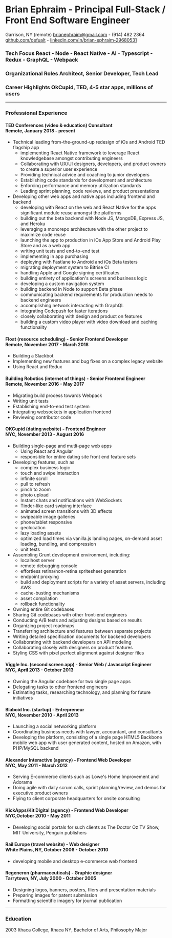 # **Brian Ephraim** - Principal Full-Stack / Front End Software Engineer

Garrison, NY (remote)
[brianephraim@gmail.com](mailto://brianephraim@gmail.com) - (914) 482 2364
[github.com/defualt](https://github.com/brianephraim) - [linkedin.com/in/brian-ephraim-29680531](https://www.linkedin.com/in/brian-ephraim-29680531)  

### **Tech Focus** React - Node - React Native - AI - Typescript - Redux - GraphQL - Webpack

### **Organizational Roles** Architect, Senior Developer, Tech Lead

### **Career Highlights** OkCupid, TED, 4-5 star apps, millions of users

---

### **Professional Experience**
#### **TED Conferences** (video & education) Consultant<br />Remote, January 2018 - present
- Technical leading from-the-ground-up redesign of iOs and Android TED flagship app
	- implementing React Native framework to leverage React knowledgebase amongst contributing engineers
	- Collaborating with UX/UI designers, developers, and product owners to create a superior user experience
	- Providing technical advice and coaching to junior developers
	- Establishing code standards for development and architecture
	- Enforcing performance and memory utilization standards
	- Leading sprint planning, code reviews, and product presentations
- Developing other web apps and native apps including frontend and backend
	- developing with React on the web and React Native for the apps significant module reuse amongst the platforms
	- building out the beta backend with Node JS, MongoDB, Express JS, and Heroku
	- leveraging a monorepo architecture with the other project to maximize code reuse
	- launching the app to production in iOs App Store and Android Play Store and as a web app
	- writing unit tests and end-to-end test
	- implementing in app purchasing
	- deploying with Fastlane to Android and iOs Beta testers
	- migrating deployment system to Bitrise CI
	- handling Apple and Google signing certificates
	- building entirety of application's screens and business logic
	- developing a custom navigation system
	- building backend in Node to support Beta phase
	- communicating backend requirements for production needs to backend engineers
	- accomplishing network interacting with GraphQL
	- integrating Codepush for faster iterations
	- closely collaborating with design and product on features
	- building a custom video player with video download and caching functionality


#### **Float** (resource scheduling) - Senior Frontend Developer<br />Remote, November 2017 - March 2018
- Building a Slackbot
- Implementing new features and bug fixes on a complex legacy website
- Using React and Redux

#### **Building Robotics** (internet of things) - Senior Frontend Engineer<br />Remote, November 2016 - May 2017
- Migrating build process towards Webpack
- Writing unit tests
- Establishing end-to-end test system
- Integrating websockets in application frontend
- Reviewing contributor code

#### **OKCupid** (dating website) - Frontend Engineer<br />NYC, November 2013 - August 2016
- Building single-page and mutli-page web apps
	- Using React and Angular
	- responsible for entire dating site front end feature sets
- Developing features, such as
	- complex business logic
	- touch and swipe interaction
	- infinite scroll
	- pull to refresh
	- pinch to zoom
	- photo upload
	- Instant chats and notifications with WebSockets
	- Tinder-like card swiping interface
	- animated screen transitions with 3D effects
	- swipeable image galleries
	- phone/tablet responsive
	- geolocation
	- lazy loading assets
	- optimized load times via vanilla.js landing pages, on-demand asset loading, bundling, and compression
	- unit tests
- Assembling Grunt development environment, including:
	- localhost server
	- remote debugging console
	- effortless retina/non-retina spritesheet generation
	- endpoint proxying
	- build and deployment scripts for a variety of asset servers, including AWS
	- cache-busting mechanisms
	- asset compilation
	- rollback functionality
- Owning entire Git codebases
- Sharing Git codebases with other front-end engineers
- Conducting A/B tests and adjusting designs based on results
- Organizing project roadmaps
- Transferring architecture and features between separate projects
- Writing detailed specification documents for backend developers
- Collaborating with backend developers on API modeling
- Collaborating closely with designers on product features
- Styling CSS with pixel perfect alignment against designer files

#### **Viggle Inc.** (second screen app) - Senior Web / Javascript Engineer<br />NYC, April 2013 - October 2013
- Owning the Angular codebase for two single page apps
- Delegating tasks to other frontend engineers
- Estimating tasks, researching technology, and planning for future initiatives


#### **Blaboid Inc.** (startup) - Entrepreneur<br />NYC, November 2010 - April 2013
- Launching a social networking platform
- Coordinating business needs with lawyer, accountant, and consultants
- Developing the platform, consisting of a single page HTML5 Backbone mobile web app with user generated content, hosted on Amazon, with PHP/MySQL backend


#### **Alexander Interactive** (agency) - Frontend Web Developer<br />NYC, May 2011 - March 2012
- Serving E-commerce clients such as Lowe's Home Improvement and Adorama
- Doing agile with daily scrum calls, sprint planning/review, and demos for executive product owners
- Flying to client corporate headquarters for onsite consulting


#### **KickApps/Kit Digital** (agency) - Frontend Web Developer<br />NYC,October 2010 - May 2011
- Developing social portals for such clients as The Doctor Oz TV Show, MIT University, Penguin publishers


#### **Rail Europe** (travel website) - Web designer<br />White Plains, NY, October 2006 - October 2010
- developing mobile and desktop e-commerce web frontend

#### **Regeneron** (pharmaceuticals) - Graphic designer<br />Tarrytown, NY, July 2000 - October 2005
- Designing logos, banners, posters, fliers and presentation materials
- Preparing images for patent submission
- Formatting scientific imagery for journal publication


---

### **Education**
2003 Ithaca College, Ithaca NY, Bachelor of Arts, Philosophy Major
